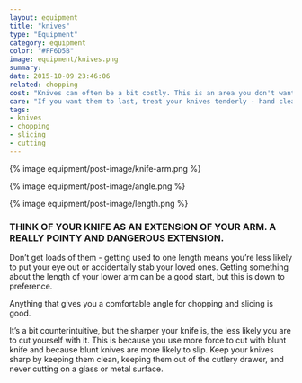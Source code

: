 ```yaml
---
layout: equipment
title: "knives" 
type: "Equipment"
category: equipment
color: "#FF6D5B"
image: equipment/knives.png
summary: 
date: 2015-10-09 23:46:06 
related: chopping
cost: "Knives can often be a bit costly. This is an area you don't want to skimp, but also don't want to spend uneccessarily on a bad product."
care: "If you want them to last, treat your knives tenderly - hand clean them & dry them carefully. Don't chop on hard surfaces like stone, glass or metal, and avoid chopping hard items like fruit stones or bones (unless using a meat cleaver)"
tags:
- knives
- chopping
- slicing
- cutting
---
```


<div class="float-left">
	{% image equipment/post-image/knife-arm.png %}	
	<p>
		{% image equipment/post-image/angle.png %}		
	</p>
	<p>
		{% image equipment/post-image/length.png %}	
	</p>
</div>

### THINK OF YOUR KNIFE AS AN EXTENSION OF YOUR ARM. A REALLY POINTY AND DANGEROUS EXTENSION.

Don’t get loads of them - getting used to one length means you’re less likely to put your eye out or accidentally stab your loved ones. Getting something about the length of your lower arm can be a good start, but this is down to preference.

Anything that gives you a comfortable angle for chopping and slicing is good.

It’s a bit counterintuitive, but the sharper your knife is, the less likely you are to cut yourself with it. This is because you use more force to cut with blunt knife and because blunt knives are more likely to slip. Keep your knives sharp by keeping them clean, keeping them out of the cutlery drawer, and never cutting on a glass or metal surface.


